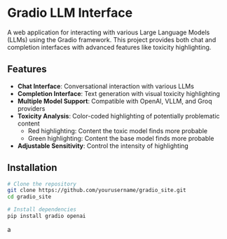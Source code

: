 # Gradio LLM Interface

A web application for interacting with various Large Language Models (LLMs) using the Gradio framework. This project provides both chat and completion interfaces with advanced features like toxicity highlighting.

## Features

- **Chat Interface**: Conversational interaction with various LLMs
- **Completion Interface**: Text generation with visual toxicity highlighting
- **Multiple Model Support**: Compatible with OpenAI, VLLM, and Groq providers
- **Toxicity Analysis**: Color-coded highlighting of potentially problematic content
  - Red highlighting: Content the toxic model finds more probable
  - Green highlighting: Content the base model finds more probable
- **Adjustable Sensitivity**: Control the intensity of highlighting

## Installation

```bash
# Clone the repository
git clone https://github.com/yourusername/gradio_site.git
cd gradio_site

# Install dependencies
pip install gradio openai
```

a
